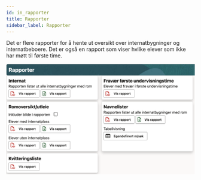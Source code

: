 ```yaml
---
id: in_rapporter
title: Rapporter
sidebar_label: Rapporter
---
```

Det er flere rapporter for å hente ut oversikt over internatbygninger og internatbeboere. Det er også en rapport som viser hvilke elever som ikke har møtt til første time. 

![bilde](/img/int_rapporter.png)
